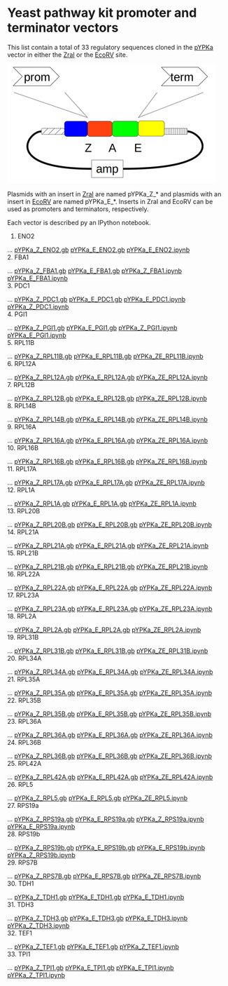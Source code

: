 # Yeast pathway kit promoter and terminator vectors

This list contain a total of 33 regulatory sequences
cloned in the [pYPKa](files/pYPKa.gb) vector in either the [ZraI](http://rebase.neb.com/rebase/enz/ZraI.html)
or the [EcoRV](http://rebase.neb.com/rebase/enz/EcoRV.html) site.

![files/pYPK_ZE.png](files/pYPK_ZE.png)

Plasmids with an insert in [ZraI](http://rebase.neb.com/rebase/enz/ZraI.html) are named
pYPKa_Z_* and plasmids with an insert in [EcoRV](http://rebase.neb.com/rebase/enz/EcoRV.html) are named
pYPKa_E_*. Inserts in ZraI and EcoRV can be used as promoters and terminators, respectively.

Each vector is described py an IPython notebook.

1. ENO2

 ... [pYPKa_Z_ENO2.gb](pYPKa_Z_ENO2.gb) [pYPKa_E_ENO2.gb](pYPKa_E_ENO2.gb)   [pYPKa_E_ENO2.ipynb](pYPKa_E_ENO2.ipynb)  
2. FBA1

 ... [pYPKa_Z_FBA1.gb](pYPKa_Z_FBA1.gb) [pYPKa_E_FBA1.gb](pYPKa_E_FBA1.gb)   [pYPKa_Z_FBA1.ipynb](pYPKa_Z_FBA1.ipynb)   [pYPKa_E_FBA1.ipynb](pYPKa_E_FBA1.ipynb)  
3. PDC1

 ... [pYPKa_Z_PDC1.gb](pYPKa_Z_PDC1.gb) [pYPKa_E_PDC1.gb](pYPKa_E_PDC1.gb)   [pYPKa_E_PDC1.ipynb](pYPKa_E_PDC1.ipynb)   [pYPKa_Z_PDC1.ipynb](pYPKa_Z_PDC1.ipynb)  
4. PGI1

 ... [pYPKa_Z_PGI1.gb](pYPKa_Z_PGI1.gb) [pYPKa_E_PGI1.gb](pYPKa_E_PGI1.gb)   [pYPKa_Z_PGI1.ipynb](pYPKa_Z_PGI1.ipynb)   [pYPKa_E_PGI1.ipynb](pYPKa_E_PGI1.ipynb)  
5. RPL11B

 ... [pYPKa_Z_RPL11B.gb](pYPKa_Z_RPL11B.gb) [pYPKa_E_RPL11B.gb](pYPKa_E_RPL11B.gb)   [pYPKa_ZE_RPL11B.ipynb](pYPKa_ZE_RPL11B.ipynb)  
6. RPL12A

 ... [pYPKa_Z_RPL12A.gb](pYPKa_Z_RPL12A.gb) [pYPKa_E_RPL12A.gb](pYPKa_E_RPL12A.gb)   [pYPKa_ZE_RPL12A.ipynb](pYPKa_ZE_RPL12A.ipynb)  
7. RPL12B

 ... [pYPKa_Z_RPL12B.gb](pYPKa_Z_RPL12B.gb) [pYPKa_E_RPL12B.gb](pYPKa_E_RPL12B.gb)   [pYPKa_ZE_RPL12B.ipynb](pYPKa_ZE_RPL12B.ipynb)  
8. RPL14B

 ... [pYPKa_Z_RPL14B.gb](pYPKa_Z_RPL14B.gb) [pYPKa_E_RPL14B.gb](pYPKa_E_RPL14B.gb)   [pYPKa_ZE_RPL14B.ipynb](pYPKa_ZE_RPL14B.ipynb)  
9. RPL16A

 ... [pYPKa_Z_RPL16A.gb](pYPKa_Z_RPL16A.gb) [pYPKa_E_RPL16A.gb](pYPKa_E_RPL16A.gb)   [pYPKa_ZE_RPL16A.ipynb](pYPKa_ZE_RPL16A.ipynb)  
10. RPL16B

 ... [pYPKa_Z_RPL16B.gb](pYPKa_Z_RPL16B.gb) [pYPKa_E_RPL16B.gb](pYPKa_E_RPL16B.gb)   [pYPKa_ZE_RPL16B.ipynb](pYPKa_ZE_RPL16B.ipynb)  
11. RPL17A

 ... [pYPKa_Z_RPL17A.gb](pYPKa_Z_RPL17A.gb) [pYPKa_E_RPL17A.gb](pYPKa_E_RPL17A.gb)   [pYPKa_ZE_RPL17A.ipynb](pYPKa_ZE_RPL17A.ipynb)  
12. RPL1A

 ... [pYPKa_Z_RPL1A.gb](pYPKa_Z_RPL1A.gb) [pYPKa_E_RPL1A.gb](pYPKa_E_RPL1A.gb)   [pYPKa_ZE_RPL1A.ipynb](pYPKa_ZE_RPL1A.ipynb)  
13. RPL20B

 ... [pYPKa_Z_RPL20B.gb](pYPKa_Z_RPL20B.gb) [pYPKa_E_RPL20B.gb](pYPKa_E_RPL20B.gb)   [pYPKa_ZE_RPL20B.ipynb](pYPKa_ZE_RPL20B.ipynb)  
14. RPL21A

 ... [pYPKa_Z_RPL21A.gb](pYPKa_Z_RPL21A.gb) [pYPKa_E_RPL21A.gb](pYPKa_E_RPL21A.gb)   [pYPKa_ZE_RPL21A.ipynb](pYPKa_ZE_RPL21A.ipynb)  
15. RPL21B

 ... [pYPKa_Z_RPL21B.gb](pYPKa_Z_RPL21B.gb) [pYPKa_E_RPL21B.gb](pYPKa_E_RPL21B.gb)   [pYPKa_ZE_RPL21B.ipynb](pYPKa_ZE_RPL21B.ipynb)  
16. RPL22A

 ... [pYPKa_Z_RPL22A.gb](pYPKa_Z_RPL22A.gb) [pYPKa_E_RPL22A.gb](pYPKa_E_RPL22A.gb)   [pYPKa_ZE_RPL22A.ipynb](pYPKa_ZE_RPL22A.ipynb)  
17. RPL23A

 ... [pYPKa_Z_RPL23A.gb](pYPKa_Z_RPL23A.gb) [pYPKa_E_RPL23A.gb](pYPKa_E_RPL23A.gb)   [pYPKa_ZE_RPL23A.ipynb](pYPKa_ZE_RPL23A.ipynb)  
18. RPL2A

 ... [pYPKa_Z_RPL2A.gb](pYPKa_Z_RPL2A.gb) [pYPKa_E_RPL2A.gb](pYPKa_E_RPL2A.gb)   [pYPKa_ZE_RPL2A.ipynb](pYPKa_ZE_RPL2A.ipynb)  
19. RPL31B

 ... [pYPKa_Z_RPL31B.gb](pYPKa_Z_RPL31B.gb) [pYPKa_E_RPL31B.gb](pYPKa_E_RPL31B.gb)   [pYPKa_ZE_RPL31B.ipynb](pYPKa_ZE_RPL31B.ipynb)  
20. RPL34A

 ... [pYPKa_Z_RPL34A.gb](pYPKa_Z_RPL34A.gb) [pYPKa_E_RPL34A.gb](pYPKa_E_RPL34A.gb)   [pYPKa_ZE_RPL34A.ipynb](pYPKa_ZE_RPL34A.ipynb)  
21. RPL35A

 ... [pYPKa_Z_RPL35A.gb](pYPKa_Z_RPL35A.gb) [pYPKa_E_RPL35A.gb](pYPKa_E_RPL35A.gb)   [pYPKa_ZE_RPL35A.ipynb](pYPKa_ZE_RPL35A.ipynb)  
22. RPL35B

 ... [pYPKa_Z_RPL35B.gb](pYPKa_Z_RPL35B.gb) [pYPKa_E_RPL35B.gb](pYPKa_E_RPL35B.gb)   [pYPKa_ZE_RPL35B.ipynb](pYPKa_ZE_RPL35B.ipynb)  
23. RPL36A

 ... [pYPKa_Z_RPL36A.gb](pYPKa_Z_RPL36A.gb) [pYPKa_E_RPL36A.gb](pYPKa_E_RPL36A.gb)   [pYPKa_ZE_RPL36A.ipynb](pYPKa_ZE_RPL36A.ipynb)  
24. RPL36B

 ... [pYPKa_Z_RPL36B.gb](pYPKa_Z_RPL36B.gb) [pYPKa_E_RPL36B.gb](pYPKa_E_RPL36B.gb)   [pYPKa_ZE_RPL36B.ipynb](pYPKa_ZE_RPL36B.ipynb)  
25. RPL42A

 ... [pYPKa_Z_RPL42A.gb](pYPKa_Z_RPL42A.gb) [pYPKa_E_RPL42A.gb](pYPKa_E_RPL42A.gb)   [pYPKa_ZE_RPL42A.ipynb](pYPKa_ZE_RPL42A.ipynb)  
26. RPL5

 ... [pYPKa_Z_RPL5.gb](pYPKa_Z_RPL5.gb) [pYPKa_E_RPL5.gb](pYPKa_E_RPL5.gb)   [pYPKa_ZE_RPL5.ipynb](pYPKa_ZE_RPL5.ipynb)  
27. RPS19a

 ... [pYPKa_Z_RPS19a.gb](pYPKa_Z_RPS19a.gb) [pYPKa_E_RPS19a.gb](pYPKa_E_RPS19a.gb)   [pYPKa_Z_RPS19a.ipynb](pYPKa_Z_RPS19a.ipynb)   [pYPKa_E_RPS19a.ipynb](pYPKa_E_RPS19a.ipynb)  
28. RPS19b

 ... [pYPKa_Z_RPS19b.gb](pYPKa_Z_RPS19b.gb) [pYPKa_E_RPS19b.gb](pYPKa_E_RPS19b.gb)   [pYPKa_E_RPS19b.ipynb](pYPKa_E_RPS19b.ipynb)   [pYPKa_Z_RPS19b.ipynb](pYPKa_Z_RPS19b.ipynb)  
29. RPS7B

 ... [pYPKa_Z_RPS7B.gb](pYPKa_Z_RPS7B.gb) [pYPKa_E_RPS7B.gb](pYPKa_E_RPS7B.gb)   [pYPKa_ZE_RPS7B.ipynb](pYPKa_ZE_RPS7B.ipynb)  
30. TDH1

 ... [pYPKa_Z_TDH1.gb](pYPKa_Z_TDH1.gb) [pYPKa_E_TDH1.gb](pYPKa_E_TDH1.gb)   [pYPKa_E_TDH1.ipynb](pYPKa_E_TDH1.ipynb)  
31. TDH3

 ... [pYPKa_Z_TDH3.gb](pYPKa_Z_TDH3.gb) [pYPKa_E_TDH3.gb](pYPKa_E_TDH3.gb)   [pYPKa_E_TDH3.ipynb](pYPKa_E_TDH3.ipynb)   [pYPKa_Z_TDH3.ipynb](pYPKa_Z_TDH3.ipynb)  
32. TEF1

 ... [pYPKa_Z_TEF1.gb](pYPKa_Z_TEF1.gb) [pYPKa_E_TEF1.gb](pYPKa_E_TEF1.gb)   [pYPKa_Z_TEF1.ipynb](pYPKa_Z_TEF1.ipynb)  
33. TPI1

 ... [pYPKa_Z_TPI1.gb](pYPKa_Z_TPI1.gb) [pYPKa_E_TPI1.gb](pYPKa_E_TPI1.gb)   [pYPKa_E_TPI1.ipynb](pYPKa_E_TPI1.ipynb)   [pYPKa_Z_TPI1.ipynb](pYPKa_Z_TPI1.ipynb)